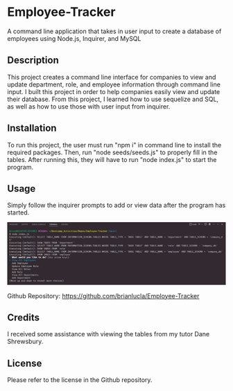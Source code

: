 # Employee-Tracker
A command line application that takes in user input to create a database of employees using Node.js, Inquirer, and MySQL

## Description

This project creates a command line interface for companies to view and update department, role, and employee information through command line input. I built this project in order to help companies easily view and update their database. From this project, I learned how to use sequelize and SQL, as well as how to use those with user input from inquirer. 

## Installation

To run this project, the user must run "npm i" in command line to install the required packages. Then, run "node seeds/seeds.js" to properly fill in the tables. After running this, they will have to run "node index.js" to start the program.

## Usage

Simply follow the inquirer prompts to add or view data after the program has started.

![screenshot](/assets/images/screenshot.jpg)

Github Repository: https://github.com/brianlucla/Employee-Tracker

## Credits

I received some assistance with viewing the tables from my tutor Dane Shrewsbury.

## License

Please refer to the license in the Github repository.
